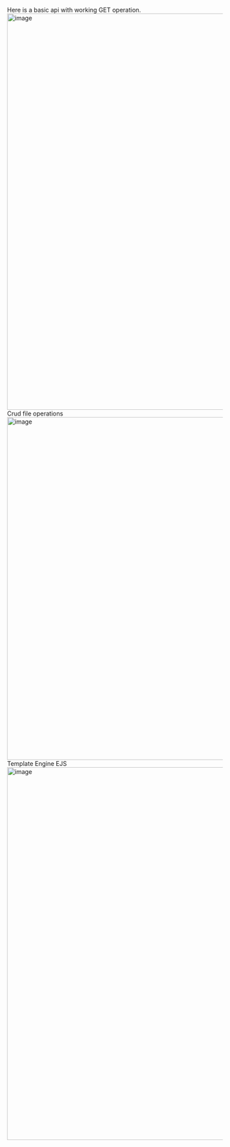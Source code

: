 Here is a basic api with working GET operation.
<img width="925" alt="image" src="https://github.com/yashgulati991/NodeJS/assets/83648916/a6e72f55-7aae-44be-b570-4dd8516865fc">
Crud file operations
<img width="800" alt="image" src="https://github.com/yashgulati991/NodeJS/assets/83648916/c4a38d52-56fd-4de2-99f9-2cbdb0bebd92">
Template Engine EJS
<img width="870" alt="image" src="https://github.com/yashgulati991/NodeJS/assets/83648916/d016f075-c5a0-450d-b5fe-78856a42eb72">


